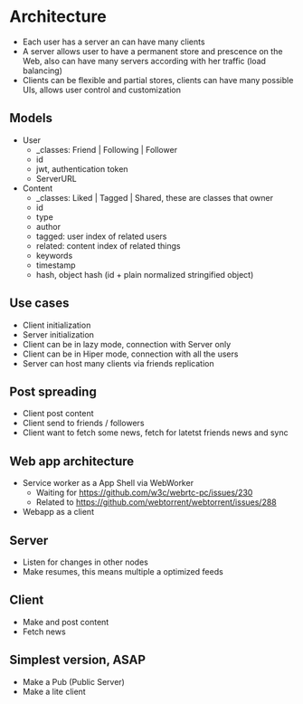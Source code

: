 # Architecture

- Each user has a server an can have many clients
- A server allows user to have a permanent store and prescence on the Web, also can have many servers according with her traffic (load balancing)
- Clients can be flexible and partial stores, clients can have many possible UIs, allows user control and customization

## Models

- User
  - _classes: Friend | Following | Follower
  - id
  - jwt, authentication token
  - ServerURL
- Content
  - _classes: Liked | Tagged | Shared, these are classes that owner
  - id
  - type
  - author
  - tagged: user index of related users
  - related: content index of related things
  - keywords
  - timestamp
  - hash, object hash (id + plain normalized stringified object)

## Use cases

- Client initialization
- Server initialization
- Client can be in lazy mode, connection with Server only
- Client can be in Hiper mode, connection with all the users
- Server can host many clients via friends replication

## Post spreading

- Client post content
- Client send to friends / followers
- Client want to fetch some news, fetch for latetst friends news and sync

## Web app architecture

- Service worker as a App Shell via WebWorker
  - Waiting for https://github.com/w3c/webrtc-pc/issues/230
  - Related to https://github.com/webtorrent/webtorrent/issues/288
- Webapp as a client

## Server

- Listen for changes in other nodes
- Make resumes, this means multiple a optimized feeds

## Client

- Make and post content
- Fetch news

## Simplest version, ASAP

- Make a Pub (Public Server)
- Make a lite client
